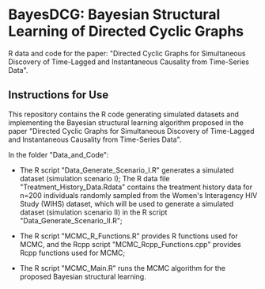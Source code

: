 # BayesDCG: Bayesian Structural Learning of Directed Cyclic Graphs

R data and code for the paper:
"Directed Cyclic Graphs for Simultaneous Discovery of Time-Lagged and Instantaneous Causality from Time-Series Data".

## Instructions for Use

This repository contains the R code generating simulated datasets and implementing the Bayesian structural learning algorithm proposed in the paper "Directed Cyclic Graphs for Simultaneous Discovery of Time-Lagged and Instantaneous Causality from Time-Series Data".

In the folder "Data_and_Code":

* The R script "Data_Generate_Scenario_I.R" generates a simulated dataset (simulation scenario I); The R data file "Treatment_History_Data.Rdata" contains the treatment history data for n=200 individuals randomly sampled from the Women's Interagency HIV Study (WIHS) dataset, which will be used to generate a simulated dataset (simulation scenario II) in the R script "Data_Generate_Scenario_II.R";

* The R script "MCMC_R_Functions.R" provides R functions used for MCMC, and the Rcpp script "MCMC_Rcpp_Functions.cpp" provides Rcpp functions used for MCMC;

* The R script "MCMC_Main.R" runs the MCMC algorithm for the proposed Bayesian structural learning. 
